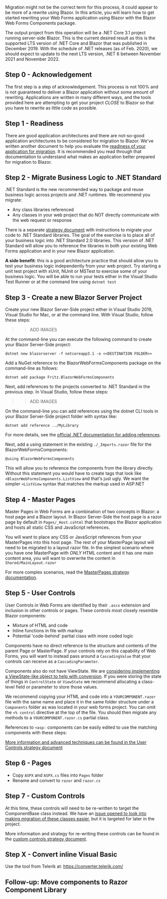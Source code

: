 Migration might not be the correct term for this process, it could appear to be more of a rewrite using Blazor. In this article, you will learn how to get started rewriting your Web Forms application using Blazor with the Blazor Web Forms Components package.

The output project from this operation will be a .NET Core 3.1 project running server-side Blazor.  This is the current desired result as this is the supported LTS version of .NET Core and Blazor that was published in December 2019.  With the schedule of .NET releases (as of Feb. 2020), we should expect to update to the next LTS version, .NET 6 between November 2021 and November 2022.

## Step 0 - Acknowledgement

The first step is a step of acknowledgement.  This process is not 100% and is not guaranteed to deliver a Blazor application without some amount of rewriting.  Applications are written in many different ways, and the tools provided here are attempting to get your project *CLOSE* to Blazor so that you have to rewrite as little code as possible.

## Step 1 - Readiness

There are good application architectures and there are not-so-good application architectures to be considered for migration to Blazor.  We've written another document to help you evaluate the [readiness of your application for migration](migration_readiness.md).  It is recommended you read through that documentation to understand what makes an application better prepared for migration to Blazor.

## Step 2 - Migrate Business Logic to .NET Standard

.NET Standard is the new recommended way to package and reuse business logic across projects and .NET runtimes.  We recommend you migrate:
  - Any class libraries referenced
  - Any classes in your web project that do NOT directly communicate with the web request or response

There is a separate [strategy document](NET-Standard.md) with instructions to migrate your code to .NET Standard libraries.  The goal of the exercise is to place all of your business logic into .NET Standard 2.0 libraries.  This version of .NET Standard will allow you to reference the libraries in both your existing Web Forms application and in your new Blazor application.

**A side benefit**: this is a good architecture practice that should allow you to test your business logic independently from your web project.  Try starting a unit test project with xUnit, NUnit or MSTest to exercise some of your business logic.  You will be able to run your tests either in the Visual Studio Test Runner or at the command line using `dotnet test`

## Step 3 - Create a new Blazor Server Project

Create your new Blazor Server-Side project either in Visual Studio 2019, Visual Studio for Mac, or at the command line.  With Visual Studio, follow these steps:

>> ADD IMAGES

At the command-line you can execute the following command to create your Blazor Server-Side project:

`dotnet new blazorserver -f netcoreapp3.1 -o <<DESTINATION FOLDER>>`

Add a NuGet reference to the BlazorWebFormsComponents package on the command-line as follows:

`dotnet add package Fritz.BlazorWebFormsComponents`

Next, add references to the projects converted to .NET Standard in the previous step.  In Visual Studio, follow these steps:

>> ADD IMAGES

On the command-line you can add references using the dotnet CLI tools in your Blazor Server-Side project folder with syntax like:

`dotnet add reference ../MyLibrary`

For more details, see the [official .NET documentation for adding references](https://docs.microsoft.com/en-us/dotnet/core/tools/dotnet-add-reference).

Next, add a using statement in the existing `./_Imports.razor` file for the BlazorWebFormsComponents:

`@using BlazorWebFormsComponents`

This will allow you to reference the components from the library directly.  Without this statement you would have to create tags that look like `<BlazorWebFormsComponents.ListView` and that's just ugly.  We want the simpler `<ListView` syntax that matches the markup used in ASP<span></span>.NET

## Step 4 - Master Pages

Master Pages in Web Forms are a combination of two concepts in Blazor: a host page and a Blazor layout.  In Blazor Server-Side the host page is a razor page by default in `Pages/_Host.cshtml` that bootstraps the Blazor application and hosts all static CSS and JavaScript references.

You will want to place any CSS or JavaScript references from your MasterPages into this host page.  The rest of your MasterPage layout will need to be migrated to a layout razor file.  In the simplest scenario where you have one MasterPage with *ONLY* HTML content and it has one main content area, you will want to overwrite the content in `Shared/MainLayout.razor`

For more complex scenarios, read the [MasterPages strategy documentation](MasterPages.md).

## Step 5 - User Controls

User Controls in Web Forms are identified by their `.ascx` extension and inclusion in other controls or pages.  These controls most closely resemble Blazor components:

 - Mixture of HTML and code
 - Inline functions in file with markup
 - Potential 'code-behind' partial class with more coded logic

Components have no direct reference to the structure and contents of the parent Page or MasterPage.  If your controls rely on this capability of Web Forms, you will want to instead pass around a `CascadingValue` that your controls can receive as a `CascadingParameter`.

Components also do not have ViewState.  We are [considering implementing a ViewState-like object to help with conversion](https://github.com/FritzAndFriends/BlazorWebFormsComponents/issues/93).  If you were storing the state of things in `ControlState` or `ViewState` we recommend allocating a class-level field or parameter to store those values.

We recommend copying your HTML and code into a `YOURCOMPONENT.razor` file with the same name and place it in the same folder structure under a `Components` folder as was located in your web forms project.  You can omit the `<% control` directive at the top of the file.  You should then migrate any methods to a `YOURCOMPONENT.razor.cs` partial class.

References to `<asp:` components can be easily edited to use the matching components with these steps:

[More information and advanced techniques can be found in the User Controls strategy document](User-Controls.md)

## Step 6 - Pages

 - Copy `ASPX` and `ASPX.cs` files into `Pages` folder
 - Rename and convert to `razor` and `razor.cs`

## Step 7 - Custom Controls

At this time, these controls will need to be re-written to target the ComponentBase class instead.  We have an [issue opened to look into making migration of these classes easier](https://github.com/FritzAndFriends/BlazorWebFormsComponents/issues/92), but it is targeted for later in the project.

More information and strategy for re-writing these controls can be found in the [custom controls strategy document](Custom-Controls.md).

## Step X - Convert inline Visual Basic

Use the tool from Telerik at: https://converter.telerik.com/

## Follow-up: Move components to Razor Component Library
